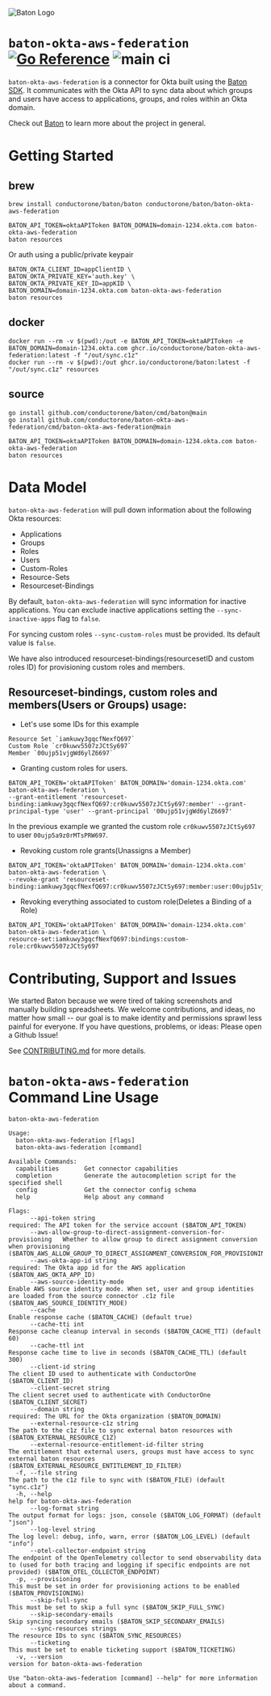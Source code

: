 ![Baton Logo](./docs/images/baton-logo.png)

# `baton-okta-aws-federation` [![Go Reference](https://pkg.go.dev/badge/github.com/conductorone/baton-okta-aws-federation.svg)](https://pkg.go.dev/github.com/conductorone/baton-okta-aws-federation) ![main ci](https://github.com/conductorone/baton-okta-aws-federation/actions/workflows/main.yaml/badge.svg)

`baton-okta-aws-federation` is a connector for Okta built using the [Baton SDK](https://github.com/conductorone/baton-sdk). It communicates with the Okta API to sync data about which groups and users have access to applications, groups, and roles within an Okta domain.

Check out [Baton](https://github.com/conductorone/baton) to learn more about the project in general.

# Getting Started

## brew

```
brew install conductorone/baton/baton conductorone/baton/baton-okta-aws-federation

BATON_API_TOKEN=oktaAPIToken BATON_DOMAIN=domain-1234.okta.com baton-okta-aws-federation
baton resources
```

Or auth using a public/private keypair

```
BATON_OKTA_CLIENT_ID=appClientID \
BATON_OKTA_PRIVATE_KEY='auth.key' \
BATON_OKTA_PRIVATE_KEY_ID=appKID \
BATON_DOMAIN=domain-1234.okta.com baton-okta-aws-federation
baton resources
```

## docker

```
docker run --rm -v $(pwd):/out -e BATON_API_TOKEN=oktaAPIToken -e BATON_DOMAIN=domain-1234.okta.com ghcr.io/conductorone/baton-okta-aws-federation:latest -f "/out/sync.c1z"
docker run --rm -v $(pwd):/out ghcr.io/conductorone/baton:latest -f "/out/sync.c1z" resources
```

## source

```
go install github.com/conductorone/baton/cmd/baton@main
go install github.com/conductorone/baton-okta-aws-federation/cmd/baton-okta-aws-federation@main

BATON_API_TOKEN=oktaAPIToken BATON_DOMAIN=domain-1234.okta.com baton-okta-aws-federation
baton resources
```

# Data Model

`baton-okta-aws-federation` will pull down information about the following Okta resources:

- Applications
- Groups
- Roles
- Users
- Custom-Roles
- Resource-Sets
- Resourceset-Bindings

By default, `baton-okta-aws-federation` will sync information for inactive applications. You can exclude inactive applications setting the `--sync-inactive-apps` flag to `false`.

For syncing custom roles `--sync-custom-roles` must be provided. Its default value is `false`.

We have also introduced resourceset-bindings(resourcesetID and custom roles ID) for provisioning custom roles and members.

## Resourceset-bindings, custom roles and members(Users or Groups) usage:

- Let's use some IDs for this example
```
Resource Set `iamkuwy3gqcfNexfQ697`
Custom Role `cr0kuwv5507zJCtSy697`
Member `00ujp51vjgWd6ylZ6697`
```

- Granting custom roles for users.
```
BATON_API_TOKEN='oktaAPIToken' BATON_DOMAIN='domain-1234.okta.com' baton-okta-aws-federation \
--grant-entitlement 'resourceset-binding:iamkuwy3gqcfNexfQ697:cr0kuwv5507zJCtSy697:member' --grant-principal-type 'user' --grant-principal '00ujp51vjgWd6ylZ6697'
```

In the previous example we granted the custom role `cr0kuwv5507zJCtSy697` to user `00ujp5a9z0rMTsPRW697`.

- Revoking custom role grants(Unassigns a Member)
```
BATON_API_TOKEN='oktaAPIToken' BATON_DOMAIN='domain-1234.okta.com' baton-okta-aws-federation \
--revoke-grant 'resourceset-binding:iamkuwy3gqcfNexfQ697:cr0kuwv5507zJCtSy697:member:user:00ujp51vjgWd6ylZ6697' 
```

- Revoking everything associated to custom role(Deletes a Binding of a Role)
```
BATON_API_TOKEN='oktaAPIToken' BATON_DOMAIN='domain-1234.okta.com' baton-okta-aws-federation \
resource-set:iamkuwy3gqcfNexfQ697:bindings:custom-role:cr0kuwv5507zJCtSy697 
```

# Contributing, Support and Issues

We started Baton because we were tired of taking screenshots and manually building spreadsheets. We welcome contributions, and ideas, no matter how small -- our goal is to make identity and permissions sprawl less painful for everyone. If you have questions, problems, or ideas: Please open a Github Issue!

See [CONTRIBUTING.md](https://github.com/ConductorOne/baton/blob/main/CONTRIBUTING.md) for more details.

# `baton-okta-aws-federation` Command Line Usage

```
baton-okta-aws-federation

Usage:
  baton-okta-aws-federation [flags]
  baton-okta-aws-federation [command]

Available Commands:
  capabilities       Get connector capabilities
  completion         Generate the autocompletion script for the specified shell
  config             Get the connector config schema
  help               Help about any command

Flags:
      --api-token string                                                   required: The API token for the service account ($BATON_API_TOKEN)
      --aws-allow-group-to-direct-assignment-conversion-for-provisioning   Whether to allow group to direct assignment conversion when provisioning ($BATON_AWS_ALLOW_GROUP_TO_DIRECT_ASSIGNMENT_CONVERSION_FOR_PROVISIONING)
      --aws-okta-app-id string                                             required: The Okta app id for the AWS application ($BATON_AWS_OKTA_APP_ID)
      --aws-source-identity-mode                                           Enable AWS source identity mode. When set, user and group identities are loaded from the source connector .c1z file ($BATON_AWS_SOURCE_IDENTITY_MODE)
      --cache                                                              Enable response cache ($BATON_CACHE) (default true)
      --cache-tti int                                                      Response cache cleanup interval in seconds ($BATON_CACHE_TTI) (default 60)
      --cache-ttl int                                                      Response cache time to live in seconds ($BATON_CACHE_TTL) (default 300)
      --client-id string                                                   The client ID used to authenticate with ConductorOne ($BATON_CLIENT_ID)
      --client-secret string                                               The client secret used to authenticate with ConductorOne ($BATON_CLIENT_SECRET)
      --domain string                                                      required: The URL for the Okta organization ($BATON_DOMAIN)
      --external-resource-c1z string                                       The path to the c1z file to sync external baton resources with ($BATON_EXTERNAL_RESOURCE_C1Z)
      --external-resource-entitlement-id-filter string                     The entitlement that external users, groups must have access to sync external baton resources ($BATON_EXTERNAL_RESOURCE_ENTITLEMENT_ID_FILTER)
  -f, --file string                                                        The path to the c1z file to sync with ($BATON_FILE) (default "sync.c1z")
  -h, --help                                                               help for baton-okta-aws-federation
      --log-format string                                                  The output format for logs: json, console ($BATON_LOG_FORMAT) (default "json")
      --log-level string                                                   The log level: debug, info, warn, error ($BATON_LOG_LEVEL) (default "info")
      --otel-collector-endpoint string                                     The endpoint of the OpenTelemetry collector to send observability data to (used for both tracing and logging if specific endpoints are not provided) ($BATON_OTEL_COLLECTOR_ENDPOINT)
  -p, --provisioning                                                       This must be set in order for provisioning actions to be enabled ($BATON_PROVISIONING)
      --skip-full-sync                                                     This must be set to skip a full sync ($BATON_SKIP_FULL_SYNC)
      --skip-secondary-emails                                              Skip syncing secondary emails ($BATON_SKIP_SECONDARY_EMAILS)
      --sync-resources strings                                             The resource IDs to sync ($BATON_SYNC_RESOURCES)
      --ticketing                                                          This must be set to enable ticketing support ($BATON_TICKETING)
  -v, --version                                                            version for baton-okta-aws-federation

Use "baton-okta-aws-federation [command] --help" for more information about a command.
```
